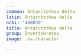 ```yaml
---
common: Antarctothoa delta
latin: Antarctothoa delta
ncbi: '488839'
title: Antarctothoa delta
group: Invertebrates
image: .na.character

---
```

